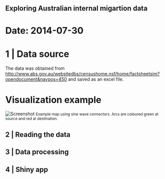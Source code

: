 ## Exploring Australian internal migartion data

# Date: 2014-07-30

# 1 | Data source

The data was obtained from http://www.abs.gov.au/websitedbs/censushome.nsf/home/factsheetsim?opendocument&navpos=450 and saved as an excel file.

# Visualization example
![Screenshot](pictures/samplemap01.jpg)
<small>Example map using sine wave connectors. Arcs are coloured green at source and red at destination.</small></center>

## 2 | Reading the data


## 3 | Data processing


## 4 | Shiny app
